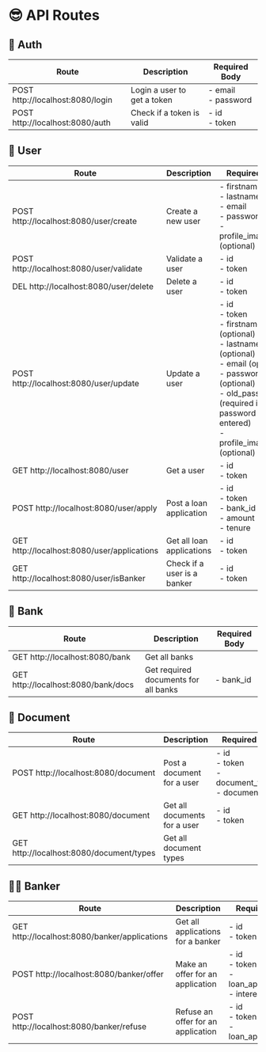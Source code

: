 # 😎 API Routes

## 🔐 Auth

| Route                              | Description                      | Required Body                   |
| ---------------------------------- | -------------------------------- | ------------------------------- |
| POST http://localhost:8080/login   | Login a user to get a token      | - email<br>- password           |
| POST http://localhost:8080/auth    | Check if a token is valid        | - id<br>- token                 |

## 👤 User

| Route                                  | Description                   | Required Body                                             |
| -------------------------------------- | ----------------------------- | --------------------------------------------------------- |
| POST http://localhost:8080/user/create | Create a new user             | - firstname<br>- lastname<br>- email<br>- password<br>- profile_image_path (optional) |
| POST http://localhost:8080/user/validate | Validate a user              | - id<br>- token                                           |
| DEL http://localhost:8080/user/delete | Delete a user                  | - id<br>- token                                           |
| POST http://localhost:8080/user/update | Update a user                  | - id<br>- token<br>- firstname (optional)<br>- lastname (optional)<br>- email (optional)<br>- password (optional)<br>- old_password (required if password is entered)<br>- profile_image_path (optional) |
| GET http://localhost:8080/user         | Get a user                     | - id<br>- token                                           |
| POST http://localhost:8080/user/apply  | Post a loan application        | - id<br>- token<br>- bank_id<br>- amount<br>- tenure       |
| GET http://localhost:8080/user/applications | Get all loan applications  | - id<br>- token                                           |
| GET http://localhost:8080/user/isBanker | Check if a user is a banker   | - id<br>- token                                           |

## 🏦 Bank

| Route                              | Description                    | Required Body  |
| ---------------------------------- | ------------------------------ | -------------- |
| GET http://localhost:8080/bank      | Get all banks                  |                |
| GET http://localhost:8080/bank/docs | Get required documents for all banks | - bank_id      |

## 📄 Document

| Route                                | Description                       | Required Body                     |
| ------------------------------------ | --------------------------------- | --------------------------------- |
| POST http://localhost:8080/document  | Post a document for a user        | - id<br>- token<br>- document_type_id<br>- document_path |
| GET http://localhost:8080/document   | Get all documents for a user      | - id<br>- token                    |
| GET http://localhost:8080/document/types | Get all document types           |                                   |

## 🧑‍💼 Banker

| Route                                        | Description                    | Required Body                                      |
| -------------------------------------------- | ------------------------------ | -------------------------------------------------- |
| GET http://localhost:8080/banker/applications | Get all applications for a banker | - id<br>- token                                  |
| POST http://localhost:8080/banker/offer       | Make an offer for an application | - id<br>- token<br>- loan_application_id<br>- interest_rate |
| POST http://localhost:8080/banker/refuse      | Refuse an offer for an application | - id<br>- token<br>- loan_application_id          |
